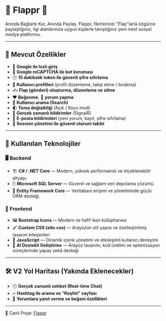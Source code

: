# 📢 Flappr 🚀

Anında Bağlantı Kur, Anında Paylaş.
Flappr, fikirlerinizi "Flap"larla özgürce paylaştığınız, ilgi alanlarınıza uygun kişilerle tanıştığınız yeni nesil sosyal medya platformu.

---

## 🧩 Mevcut Özellikler
- 🔐 **Google ile hızlı giriş**
- 🧠 **Google reCAPTCHA ile bot koruması**
- 🕒 **15 dakikalık token ile güvenli şifre sıfırlama**
- 👤 **Kullanıcı profilleri** (profil düzenleme, takip etme / bırakma)
- ✍️ **Flap (gönderi) oluşturma, düzenleme ve silme**
- ❤️ **Beğenme**, 💬 **yorum yapma**
- 🔎 **Kullanıcı arama (Search)**
- 🌓 **Tema değişikliği** (Açık / Koyu mod)
- 🔔 **Gerçek zamanlı bildirimler** (SignalR)
- 📩 **E-posta bildirimleri** (yeni yorum, kayıt, şifre sıfırlama)
- 🧭 **Session yönetimi ile güvenli oturum takibi**

---

## 🧰 Kullanılan Teknolojiler

### 🖥️ Backend
- 🏗️ **C# / .NET Core** — Modern, yüksek performanslı ve ölçeklenebilir altyapı.
- 🗄️ **Microsoft SQL Server** — Güvenli ve sağlam veri depolama çözümü.
- 🧭 **Entity Framework Core** — Veritabanı erişimi ve yönetiminde güçlü ORM desteği.

### 🎨 Frontend
- 🖼️ **Bootstrap Icons** — Modern ve hafif ikon kütüphanesi
- 🖌️ **Custom CSS (site.css)** — Arayüzün stil yapısı ve özelleştirilmiş tasarım bileşenleri
- 🧠 **JavaScript** — Dinamik içerik yönetimi ve etkileşimli kullanıcı deneyimi
- 🤖 **AI Destekli Geliştirme** — Arayüz tasarımı, kod üretimi ve optimizasyon süreçlerinde yapay zekâ desteği

---

## 🛠️ V2 Yol Haritası (Yakında Eklenecekler)
- 🕒 **Gerçek zamanlı sohbet (Real-time Chat)**
- 🔥 **Hashtag ile arama ve “Keşfet” sayfası**
- 💬 **Yorumlara yanıt verme ve beğeni özellikleri**

---

🚀 Canlı Proje: [Flappr](https://lnkd.in/dwQTUGcQ)  

